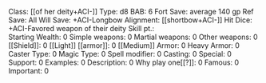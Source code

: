 Class: [[of her deity+ACI-]]
Type: d8
BAB: 6
Fort Save: average 140 gp
Ref Save: All
Will Save: +ACI-Longbow
Alignment:  [[shortbow+ACI-]]
Hit Dice: +ACI-Favored weapon of their deity
Skill pt.:  
Starting Wealth: 0
Simple weapons: 0
Martial weapons: 0
Other weapons: 0
[[Shield]]: 0
[[Light]] [[armor]]: 0
[[Medium]] Armor: 0
Heavy Armor: 0
Caster Type: 0
Magic Type: 0
Spell modifier: 0
Casting: 0
Special: 0
Support: 0
Examples: 0
Description: 0
Why play one[[?]]: 0
Famous: 0
Important: 0
